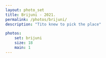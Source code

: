 ```yaml
---
layout: photo_set
title: Brijuni - 2021.
permalink: /photos/brijuni/
description: "Tito knew to pick the place"

photos:
    set: brijuni
    size: 18
    main: 1
---
```

